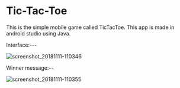 # Tic-Tac-Toe
This is the simple mobile game called TicTacToe. This app is made in android studio using Java.

Interface:---


![screenshot_20181111-110346](https://user-images.githubusercontent.com/25504941/48309672-1a652180-e5a5-11e8-9c26-4e5b1bf4d964.png)

Winner message:--

![screenshot_20181111-110355](https://user-images.githubusercontent.com/25504941/48309694-66b06180-e5a5-11e8-8709-e6665ca7f78d.png)
